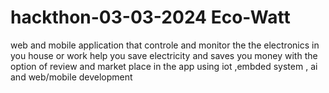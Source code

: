 # hackthon-03-03-2024 Eco-Watt
web and mobile application that controle and monitor the the electronics in you house or work help you save electricity and saves you money with the option of review and market place in the app using iot ,embded system , ai and web/mobile development
